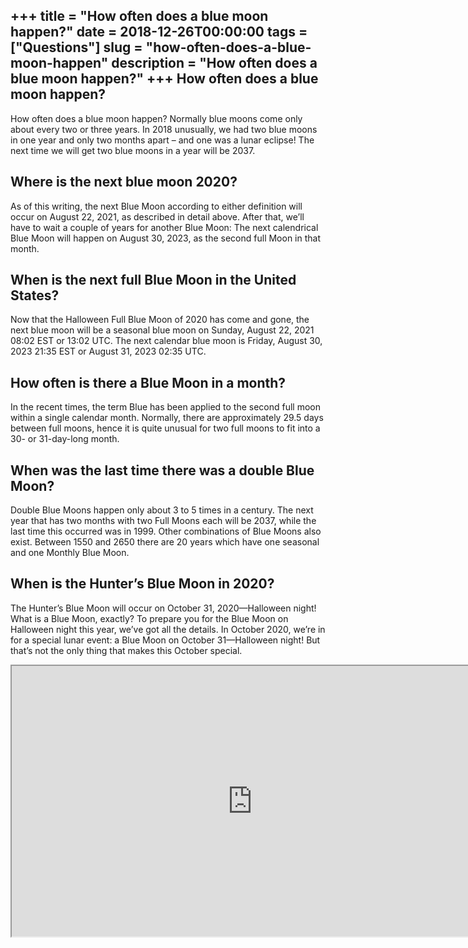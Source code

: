+++
title = "How often does a blue moon happen?"
date = 2018-12-26T00:00:00
tags = ["Questions"]
slug = "how-often-does-a-blue-moon-happen"
description = "How often does a blue moon happen?"
+++
How often does a blue moon happen?
----------------------------------

How often does a blue moon happen? Normally blue moons come only about every two or three years. In 2018 unusually, we had two blue moons in one year and only two months apart – and one was a lunar eclipse! The next time we will get two blue moons in a year will be 2037.

Where is the next blue moon 2020?
---------------------------------

As of this writing, the next Blue Moon according to either definition will occur on August 22, 2021, as described in detail above. After that, we’ll have to wait a couple of years for another Blue Moon: The next calendrical Blue Moon will happen on August 30, 2023, as the second full Moon in that month.

When is the next full Blue Moon in the United States?
-----------------------------------------------------

Now that the Halloween Full Blue Moon of 2020 has come and gone, the next blue moon will be a seasonal blue moon on Sunday, August 22, 2021 08:02 EST or 13:02 UTC. The next calendar blue moon is Friday, August 30, 2023 21:35 EST or August 31, 2023 02:35 UTC.

How often is there a Blue Moon in a month?
------------------------------------------

In the recent times, the term Blue has been applied to the second full moon within a single calendar month. Normally, there are approximately 29.5 days between full moons, hence it is quite unusual for two full moons to fit into a 30- or 31-day-long month.

When was the last time there was a double Blue Moon?
----------------------------------------------------

Double Blue Moons happen only about 3 to 5 times in a century. The next year that has two months with two Full Moons each will be 2037, while the last time this occurred was in 1999. Other combinations of Blue Moons also exist. Between 1550 and 2650 there are 20 years which have one seasonal and one Monthly Blue Moon.

When is the Hunter’s Blue Moon in 2020?
---------------------------------------

The Hunter’s Blue Moon will occur on October 31, 2020—Halloween night! What is a Blue Moon, exactly? To prepare you for the Blue Moon on Halloween night this year, we’ve got all the details. In October 2020, we’re in for a special lunar event: a Blue Moon on October 31—Halloween night! But that’s not the only thing that makes this October special.

<iframe allow="accelerometer; autoplay; clipboard-write; encrypted-media; gyroscope; picture-in-picture" allowfullscreen="" class="__youtube_prefs__  epyt-is-override  no-lazyload" data-no-lazy="1" data-origheight="433" data-origwidth="770" data-skipgform_ajax_framebjll="" height="433" id="_ytid_74058" loading="lazy" src="https://www.youtube.com/embed/qQ90bsPyydw?enablejsapi=1&autoplay=0&cc_load_policy=0&cc_lang_pref=&iv_load_policy=1&loop=0&modestbranding=0&rel=1&fs=1&playsinline=0&autohide=2&theme=dark&color=red&controls=1&" title="YouTube player" width="770"></iframe>